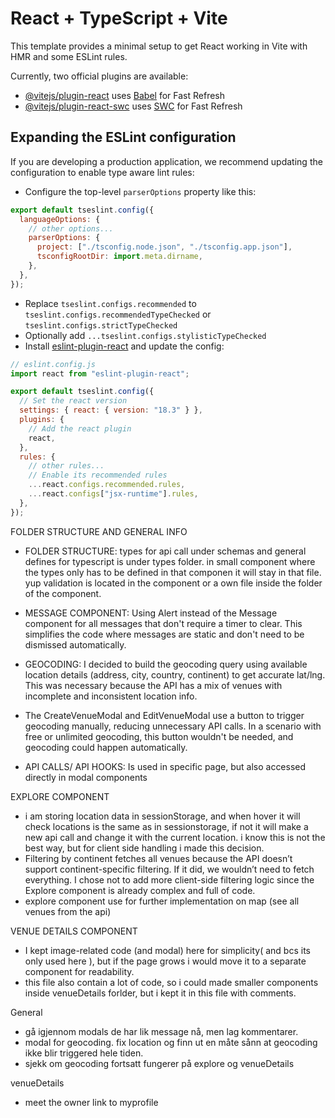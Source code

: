 # React + TypeScript + Vite

This template provides a minimal setup to get React working in Vite with HMR and some ESLint rules.

Currently, two official plugins are available:

- [@vitejs/plugin-react](https://github.com/vitejs/vite-plugin-react/blob/main/packages/plugin-react/README.md) uses [Babel](https://babeljs.io/) for Fast Refresh
- [@vitejs/plugin-react-swc](https://github.com/vitejs/vite-plugin-react-swc) uses [SWC](https://swc.rs/) for Fast Refresh

## Expanding the ESLint configuration

If you are developing a production application, we recommend updating the configuration to enable type aware lint rules:

- Configure the top-level `parserOptions` property like this:

```js
export default tseslint.config({
  languageOptions: {
    // other options...
    parserOptions: {
      project: ["./tsconfig.node.json", "./tsconfig.app.json"],
      tsconfigRootDir: import.meta.dirname,
    },
  },
});
```

- Replace `tseslint.configs.recommended` to `tseslint.configs.recommendedTypeChecked` or `tseslint.configs.strictTypeChecked`
- Optionally add `...tseslint.configs.stylisticTypeChecked`
- Install [eslint-plugin-react](https://github.com/jsx-eslint/eslint-plugin-react) and update the config:

```js
// eslint.config.js
import react from "eslint-plugin-react";

export default tseslint.config({
  // Set the react version
  settings: { react: { version: "18.3" } },
  plugins: {
    // Add the react plugin
    react,
  },
  rules: {
    // other rules...
    // Enable its recommended rules
    ...react.configs.recommended.rules,
    ...react.configs["jsx-runtime"].rules,
  },
});
```

FOLDER STRUCTURE AND GENERAL INFO

- FOLDER STRUCTURE: types for api call under schemas and general defines for typescript is under types folder. in small component where the types only has to be defined in that componen it will stay in that file. yup validation is located in the component or a own file inside the folder of the component.

- MESSAGE COMPONENT: Using Alert instead of the Message component for all messages that don't require a timer to clear. This simplifies the code where messages are static and don't need to be dismissed automatically.

- GEOCODING: I decided to build the geocoding query using available location details (address, city, country, continent) to get accurate lat/lng. This was necessary because the API has a mix of venues with incomplete and inconsistent location info.
- The CreateVenueModal and EditVenueModal use a button to trigger geocoding manually, reducing unnecessary API calls. In a scenario with free or unlimited geocoding, this button wouldn't be needed, and geocoding could happen automatically.

- API CALLS/ API HOOKS: Is used in specific page, but also accessed directly in modal components

EXPLORE COMPONENT
- i am storing location data in sessionStorage, and when hover it will check locations is the same as in sessionstorage, if not it will make a new api call and change it with the current location. i know this is not the best way, but for client side handling i made this decision.
- Filtering by continent fetches all venues because the API doesn’t support continent-specific filtering. If it did, we wouldn’t need to fetch everything. I chose not to add more client-side filtering logic since the Explore component is already complex and full of code.
- explore component use <Googlemaps> for further implementation on map (see all venues from the api)

VENUE DETAILS COMPONENT

- I kept image-related code (and modal) here for simplicity( and bcs its only used here ), but if the page grows i would move it to a separate component for readability. 
- this file also contain a lot of code, so i could made smaller components inside venueDetails forlder, but i kept it in this file with comments.









General 
- gå igjennom modals de har lik message nå, men lag kommentarer.
- modal for geocoding. fix location og finn ut en måte sånn at geocoding ikke blir triggered hele tiden. 
- sjekk om geocoding fortsatt fungerer på explore og venueDetails



venueDetails 
- meet the owner link to myprofile

